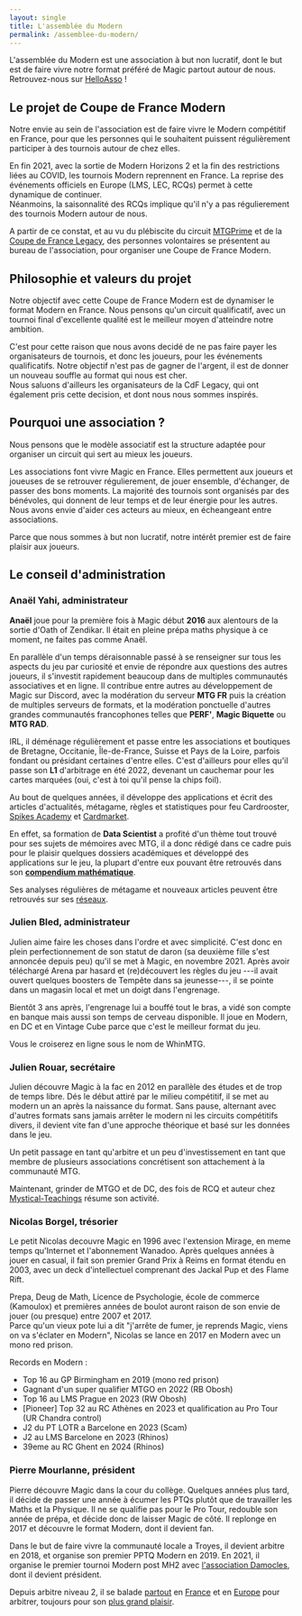 ```yaml
---
layout: single
title: L'assemblée du Modern
permalink: /assemblee-du-modern/
---
```


L'assemblée du Modern est une association à but non lucratif, dont le but est de faire vivre notre format préféré de Magic partout autour de nous.  
Retrouvez-nous sur [HelloAsso](https://www.helloasso.com/associations/l-assemblee-du-modern) !

## Le projet de Coupe de France Modern

Notre envie au sein de l'association est de faire vivre le Modern compétitif en France, pour que les personnes qui le souhaitent puissent régulièrement participer à des tournois autour de chez elles.

En fin 2021, avec la sortie de Modern Horizons 2 et la fin des restrictions liées au COVID, les tournois Modern reprennent en France. La reprise des événements officiels en Europe (LMS, LEC, RCQs) permet à cette dynamique de continuer.  
Néanmoins, la saisonnalité des RCQs implique qu'il n'y a pas régulierement des tournois Modern autour de nous.

A partir de ce constat, et au vu du plébiscite du circuit [MTGPrime](https://mtgprime.fr/) et de la [Coupe de France Legacy](https://xennio29.github.io/CDFL/), des personnes volontaires se présentent au bureau de l'association, pour organiser une Coupe de France Modern.

## Philosophie et valeurs du projet

Notre objectif avec cette Coupe de France Modern est de dynamiser le format Modern en France. Nous pensons qu'un circuit qualificatif, avec un tournoi final d'excellente qualité est le meilleur moyen d'atteindre notre ambition.

C'est pour cette raison que nous avons decidé de ne pas faire payer les organisateurs de tournois, et donc les joueurs, pour les événements qualificatifs. Notre objectif n'est pas de gagner de l'argent, il est de donner un nouveau souffle au format qui nous est cher.  
Nous saluons d'ailleurs les organisateurs de la CdF Legacy, qui ont également pris cette decision, et dont nous nous sommes inspirés.

## Pourquoi une association ?

Nous pensons que le modèle associatif est la structure adaptée pour organiser un circuit qui sert au mieux les joueurs.

Les associations font vivre Magic en France. Elles permettent aux joueurs et joueuses de se retrouver régulierement, de jouer ensemble, d'échanger, de passer des bons moments. La majorité des tournois sont organisés par des bénévoles, qui donnent de leur temps et de leur énergie pour les autres.  
Nous avons envie d'aider ces acteurs au mieux, en écheangeant entre associations.

Parce que nous sommes à but non lucratif, notre intérêt premier est de faire plaisir aux joueurs.

## Le conseil d'administration

### Anaël Yahi, administrateur

**Anaël** joue pour la première fois à Magic début **2016** aux alentours de la sortie d'Oath of Zendikar. Il était en pleine prépa maths physique à ce moment, ne faites pas comme Anaël.

En parallèle d'un temps déraisonnable passé à se renseigner sur tous les aspects du jeu par curiosité et envie de répondre aux questions des autres joueurs, il s'investit rapidement beaucoup dans de multiples communautés associatives et en ligne. Il contribue entre autres au développement de Magic sur Discord, avec la modération du serveur **MTG FR** puis la création de multiples serveurs de formats, et la modération ponctuelle d'autres grandes communautés francophones telles que **PERF'**, **Magic Biquette** ou **MTG RAD**. 

IRL, il déménage régulièrement et passe entre les associations et boutiques de Bretagne, Occitanie, Île-de-France, Suisse et Pays de la Loire, parfois fondant ou présidant certaines d'entre elles. C'est d'ailleurs pour elles qu'il passe son **L1** d'arbitrage en été 2022, devenant un cauchemar pour les cartes marquées (oui, c'est à toi qu'il pense la chips foil).

Au bout de quelques années, il développe des applications et écrit des articles d'actualités, métagame, règles et statistiques pour feu Cardrooster, [Spikes Academy](https://spikesacademy.com/p/spikes-metagame-data-analysis) et [Cardmarket](https://www.cardmarket.com/en/Magic/Insight/Writers/ana%C3%ABl-yahi).

En effet, sa formation de **Data Scientist** a profité d'un thème tout trouvé pour ses sujets de mémoires avec MTG, il a donc rédigé dans ce cadre puis pour le plaisir quelques dossiers académiques et développé des applications sur le jeu, la plupart d'entre eux pouvant être retrouvés dans son **[compendium mathématique](https://docs.google.com/spreadsheets/d/1YvQkZyNJNKEjUlewPjmdEPDqqvnZCD5Y_IRKQ5qU-TM/edit?usp=sharing)**.

Ses analyses régulières de métagame et nouveaux articles peuvent être retrouvés sur ses [réseaux](https://x.com/AnaelYahi).

### Julien Bled, administrateur

Julien aime faire les choses dans l'ordre et avec simplicité. C'est donc en plein perfectionnement de son statut de daron (sa deuxième fille s'est annoncée depuis peu) qu'il se met à Magic, en novembre 2021. Après avoir téléchargé Arena par hasard et (re)découvert les règles du jeu ---il avait ouvert quelques boosters de Tempête dans sa jeunesse---, il se pointe dans un magasin local et met un doigt dans l'engrenage.

Bientôt 3 ans après, l'engrenage lui a bouffé tout le bras, a vidé son compte en banque mais aussi son temps de cerveau disponible. Il joue en Modern, en DC et en Vintage Cube parce que c'est le meilleur format du jeu.

Vous le croiserez en ligne sous le nom de WhinMTG.

### Julien Rouar, secrétaire

Julien découvre Magic à la fac en 2012 en parallèle des études et de trop de temps libre. Dés le début attiré par le milieu compétitif, il se met au modern un an après la naissance du format. Sans pause, alternant avec d'autres formats sans jamais arrêter le modern ni les circuits compétitifs divers, il devient vite fan d'une approche théorique et basé sur les données dans le jeu.

Un petit passage en tant qu'arbitre et un peu d'investissement en tant que membre de plusieurs associations concrétisent son attachement à la communauté MTG.

Maintenant, grinder de MTGO et de DC, des fois de RCQ et auteur chez [Mystical-Teachings](https://mystical-teachings.com/) résume son activité.

### Nicolas Borgel, trésorier

Le petit Nicolas decouvre Magic en 1996 avec l'extension Mirage, en meme temps qu'Internet et l'abonnement Wanadoo. Après quelques années à jouer en casual, il fait son premier Grand Prix à Reims en format étendu en 2003, avec un deck d'intellectuel comprenant des Jackal Pup et des Flame Rift.

Prepa, Deug de Math, Licence de Psychologie, école de commerce (Kamoulox) et premières années de boulot auront raison de son envie de jouer (ou presque) entre 2007 et 2017.  
Parce qu'un vieux pote lui a dit "j'arrête de fumer, je reprends Magic, viens on va s'éclater en Modern", Nicolas se lance en 2017 en Modern avec un mono red prison.

Records en Modern :
- Top 16 au GP Birmingham en 2019 (mono red prison)
- Gagnant d'un super qualifier MTGO en 2022 (RB Obosh)
- Top 16 au LMS Prague en 2023 (RW Obosh)
- [Pioneer] Top 32 au RC Athènes en 2023 et qualification au Pro Tour (UR Chandra control)
- J2 du PT LOTR a Barcelone en 2023 (Scam)
- J2 au LMS Barcelone en 2023 (Rhinos)
- 39eme au RC Ghent en 2024 (Rhinos)


### Pierre Mourlanne, président

Pierre découvre Magic dans la cour du collège. Quelques années plus tard, il décide de passer une année à écumer les PTQs plutôt que de travailler les Maths et la Physique. Il ne se qualifie pas pour le Pro Tour, redouble son année de prépa, et décide donc de laisser Magic de côté. Il replonge en 2017 et découvre le format Modern, dont il devient fan.

Dans le but de faire vivre la communauté locale a Troyes, il devient arbitre en 2018, et organise son premier PPTQ Modern en 2019. En 2021, il organise le premier tournoi Modern post MH2 avec [l'association Damocles](https://discord.com/invite/T4F7Fy6), dont il devient président.

Depuis arbitre niveau 2, il se balade [partout](https://i.imgur.com/VwOlRHQ.jpg) en [France](https://i.imgur.com/Nb10aWG.jpg) et en [Europe](https://i.imgur.com/OJjyaRF.jpg) pour arbitrer, toujours pour son [plus grand plaisir](https://i.imgur.com/YJON9GV.jpg).
